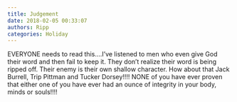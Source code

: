 ```yaml
---
title: Judgement
date: 2018-02-05 00:33:07
authors: Ripp
categories: Holiday
---
```


 EVERYONE needs to read this....I’ve listened to men who even give God their word and then fail to keep it. They don’t realize their word is being ripped off. Their enemy is their own shallow character. How about that Jack Burrell, Trip Pittman and Tucker Dorsey!!!!  NONE of you have ever proven that either one of you have ever had an ounce of integrity in your body, minds or souls!!!!